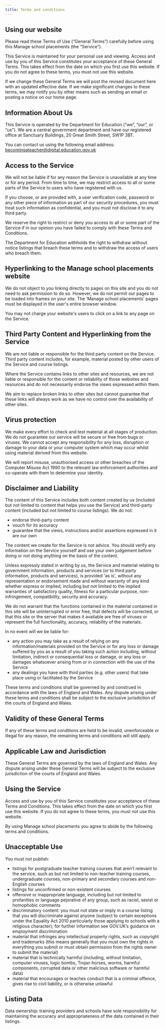 ```yaml
---
title: Terms and conditions
---
```


## Using our website

Please read these Terms of Use (“General Terms”) carefully before using this Manage school placements (the “Service”).

This Service is maintained for your personal use and viewing. Access and use by you of this Service constitutes your acceptance of these General Terms. This takes effect from the date on which you first use this website. If you do not agree to these terms, you must not use this website.

If we change these General Terms we will post the revised document here with an updated effective date. If we make significant changes to these terms, we may notify you by other means such as sending an email or posting a notice on our home page.

## Information About Us

This Service is operated by the Department for Education (“we”, “our”, or “us”). We are a central government department and have our registered office at Sanctuary Buildings, 20 Great Smith Street, SW1P 3BT.

You can contact us using the following email address: [becomingateacher@digital.education.gov.uk](mailto:becomingateacher@digital.education.gov.uk)

## Access to the Service

We will not be liable if for any reason the Service is unavailable at any time or for any period. From time to time, we may restrict access to all or some parts of the Service to users who have registered with us.

If you choose, or are provided with, a user verification code, password or any other piece of information as part of our security procedures, you must treat such information as confidential, and you must not disclose it to any third party.

We reserve the right to restrict or deny you access to all or some part of the Service if in our opinion you have failed to comply with these Terms and Conditions.

The Department for Education withholds the right to withdraw without notice listings that breach these terms and to withdraw the access of users who breach them.

## Hyperlinking to the Manage school placements website

We do not object to you linking directly to pages on this site and you do not need to ask permission to do so. However, we do not permit our pages to be loaded into frames on your site. The ‘Manage school placements’ pages must be displayed in the user's entire browser window.

You may not charge your website's users to click on a link to any page on the Service.

## Third Party Content and Hyperlinking from the Service

We are not liable or responsible for the third party content on the Service. Third party content includes, for example, material posted by other users of the Service and course listings.

Where the Service contains links to other sites and resources, we are not liable or responsible for the content or reliability of those websites and resources and do not necessarily endorse the views expressed within them.

We aim to replace broken links to other sites but cannot guarantee that these links will always work as we have no control over the availability of other sites.

## Virus protection

We make every effort to check and test material at all stages of production. We do not guarantee our service will be secure or free from bugs or viruses. We cannot accept any responsibility for any loss, disruption or damage to your data or your computer system which may occur whilst using material derived from this website.

We will report misuse, unauthorised access or other breaches of the Computer Misuse Act 1990 to the relevant law enforcement authorities and co-operate with them to determine your identity.

## Disclaimer and Liability

The content of this Service includes both content created by us (included but not limited to content that helps you use the Service) and third-party content (included but not limited to course listings). We do not:

- endorse third-party content
- vouch for its accuracy
- guarantee that the views, instructions and/or assertions expressed in it are our own

The content we create for the Service is not advice. You should verify any information on the Service yourself and use your own judgement before doing or not doing anything on the basis of the content.

Unless expressly stated in writing by us, the Service and material relating to government information, products and services (or to third party information, products and services), is provided 'as is', without any representation or endorsement made and without warranty of any kind whether express or implied, including but not limited to the implied warranties of satisfactory quality, fitness for a particular purpose, non-infringement, compatibility, security and accuracy.

We do not warrant that the functions contained in the material contained in this site will be uninterrupted or error free, that defects will be corrected, or that this site or the server that makes it available are free of viruses or represent the full functionality, accuracy, reliability of the materials.

In no event will we be liable for:

- any action you may take as a result of relying on any information/materials provided on the Service or for any loss or damage suffered by you as a result of you taking such action including, without limitation, indirect or consequential loss or damage, or any loss or damages whatsoever arising from or in connection with the use of the Service
- any dealings you have with third parties (e.g. other users) that take place using or facilitated by the Service

These terms and conditions shall be governed by and construed in accordance with the laws of England and Wales. Any dispute arising under these terms and conditions shall be subject to the exclusive jurisdiction of the courts of England and Wales.

## Validity of these General Terms

If any of these terms and conditions are held to be invalid, unenforceable or illegal for any reason, the remaining terms and conditions will still apply.

## Applicable Law and Jurisdiction

These General Terms are governed by the laws of England and Wales. Any dispute arising under these General Terms will be subject to the exclusive jurisdiction of the courts of England and Wales.

## Using the Service

Access and use by you of this Service constitutes your acceptance of these Terms and Conditions. This takes effect from the date on which you first use this website. If you do not agree to these terms, you must not use this website.

By using Manage school placements you agree to abide by the following terms and conditions.

## Unacceptable Use

You must not publish:

- listings for postgraduate teacher training courses that aren’t relevant to the service, such as but not limited to non-teacher training courses, undergraduate courses, non-primary and secondary courses and non-English courses
- listings for unconfirmed or non-existent courses
- offensive or inappropriate language, including but not limited to profanities or language pejorative of any group, such as racist, sexist or homophobic comments
- discriminatory content: you must not state or imply in a course listing that you will discriminate against anyone (subject to certain exceptions under the Equality Act 2010 particularly those applying to schools with a religious character); for further information see GOV.UK’s guidance on employment discrimination
- material that infringes any intellectual property rights, such as copyright and trademarks (this means generally that you must own the rights in everything you submit or must obtain permission from the rights owner to submit the material)
- material that is technically harmful (including, without limitation, computer viruses, logic bombs, Trojan horses, worms, harmful components, corrupted data or other malicious software or harmful data)
- material that encourages or teaches conduct that is a criminal offence, gives rise to civil liability, or is otherwise unlawful

## Listing Data

Data ownership: training providers and schools have sole responsibility for maintaining the accuracy and appropriateness of the data contained in their listings.
